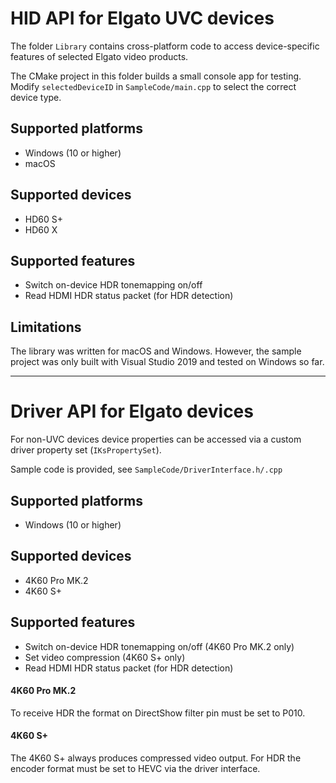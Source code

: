 HID API for Elgato UVC devices
==============================

The folder `Library` contains cross-platform code to access device-specific features of selected Elgato 
video products.

The CMake project in this folder builds a small console app for testing.
Modify `selectedDeviceID` in `SampleCode/main.cpp` to select the correct device type.

Supported platforms
-------------------
* Windows (10 or higher)
* macOS

Supported devices
-----------------
* HD60 S+
* HD60 X

Supported features
-----------------
* Switch on-device HDR tonemapping on/off
* Read HDMI HDR status packet (for HDR detection)

Limitations
-----------
The library was written for macOS and Windows.
However, the sample project was only built with Visual Studio 2019 and tested on Windows so far.

--------------------------------------------------------------------------------

Driver API for Elgato devices
=============================

For non-UVC devices device properties can be accessed via a custom driver property set (`IKsPropertySet`).

Sample code is provided, see `SampleCode/DriverInterface.h/.cpp`

Supported platforms
-------------------
* Windows (10 or higher)

Supported devices
-----------------
* 4K60 Pro MK.2
* 4K60 S+

Supported features
------------------
* Switch on-device HDR tonemapping on/off (4K60 Pro MK.2 only)
* Set video compression (4K60 S+ only)
* Read HDMI HDR status packet (for HDR detection)

#### 4K60 Pro MK.2    

To receive HDR the format on DirectShow filter pin must be set to P010.

#### 4K60 S+ 

The 4K60 S+ always produces compressed video output. 
For HDR the encoder format must be set to HEVC via the driver interface.


